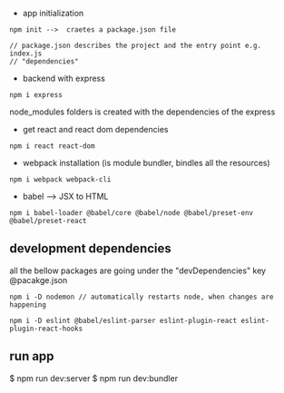 

- app initialization
```
npm init -->  craetes a package.json file

// package.json describes the project and the entry point e.g. index.js
// "dependencies"
```

- backend with express
```
npm i express
```

node_modules folders is created with the dependencies of the express

- get react and react dom dependencies
```
npm i react react-dom
```

- webpack installation (is module bundler, bindles all the resources)
```
npm i webpack webpack-cli
```

- babel -->  JSX to HTML

```
npm i babel-loader @babel/core @babel/node @babel/preset-env @babel/preset-react
```


## development dependencies


all the bellow packages are going under the "devDependencies" key @pacakge.json

```
npm i -D nodemon // automatically restarts node, when changes are happening
```

```
npm i -D eslint @babel/eslint-parser eslint-plugin-react eslint-plugin-react-hooks
```


## run app

$ npm run dev:server
$ npm run dev:bundler
